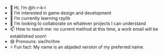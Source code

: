 - 👋 Hi, I’m @h-r-k-i
- 👀 I’m interested in game design and development
- 🌱 I’m currently learning raylib
- 💞️ I’m looking to collaborate on whatever projects I can understand
- 📫 How to reach me: no current method at this time, a work email will be established soon!
- 😄 Pronouns: sie/ihr/ihre
- ⚡ Fun fact: My name is an abjaded version of my preferred name.

<!---
h-r-k-i/h-r-k-i is a ✨ special ✨ repository because its `README.md` (this file) appears on your GitHub profile.
You can click the Preview link to take a look at your changes.
--->
